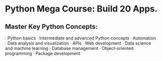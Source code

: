 # Python Mega Course: Build 20 Apps.

## Master Key Python Concepts:
· Python basics
· Intermediate and advanced Python concepts
· Automation
· Data analysis and visualization
· APIs
· Web development
· Data science and machine learning
· Database management
· Object-oriented programming
· Package development
